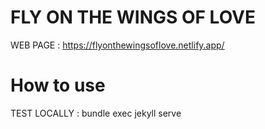 FLY ON THE WINGS OF LOVE
====================

WEB PAGE : https://flyonthewingsoflove.netlify.app/

# How to use

TEST LOCALLY : bundle exec jekyll serve
